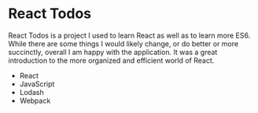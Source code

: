 # React Todos

React Todos is a project I used to learn React as well as to learn more ES6. While there are some things I would likely change, or do better or more succinctly, overall I am happy with the application. It was a great introduction to the more organized and efficient world of React. 

* React 
* JavaScript
* Lodash
* Webpack

